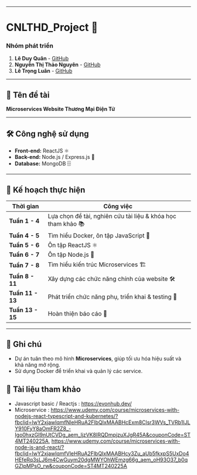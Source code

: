 
---

# **CNLTHD_Project** 🚀  
### **Nhóm phát triển**  
1. **Lê Duy Quân** - [GitHub](https://github.com/LeDuyQuan1911/leduyquan.github.io/tree/gh-pages)  
2. **Nguyễn Thị Thảo Nguyên** - [GitHub](https://github.com/ThaoNguyen157/nguynt.github.io/tree/gh-pages)  
3. **Lê Trọng Luân** - [GitHub](https://github.com/trongluan23/Luan.github.io/tree/gh-pages)  

---

## 📌 **Tên đề tài**  
**Microservices Website Thương Mại Điện Tử**  

---

## 🛠 **Công nghệ sử dụng**  
- **Front-end:** ReactJS ⚛️  
- **Back-end:** Node.js / Express.js 🚀  
- **Database:** MongoDB 🗄  

---

## 📅 **Kế hoạch thực hiện**  

| **Thời gian** | **Công việc** |
|--------------|--------------|
| **Tuần 1 - 4** | Lựa chọn đề tài, nghiên cứu tài liệu & khóa học tham khảo 📚 |
| **Tuần 4 - 5** | Tìm hiểu Docker, ôn tập JavaScript 🐳 |
| **Tuần 5 - 6** | Ôn tập ReactJS ⚛️ |
| **Tuần 6 - 7** | Ôn tập Node.js 🚀 |
| **Tuần 7 - 8** | Tìm hiểu kiến trúc Microservices 🏗 |
| **Tuần 8 - 11** | Xây dựng các chức năng chính của website 🛠 |
| **Tuần 11 - 13** | Phát triển chức năng phụ, triển khai & testing 🧪 |
| **Tuần 13 - 15** | Hoàn thiện báo cáo 📑 |

---

## 📢 **Ghi chú**  
- Dự án tuân theo mô hình **Microservices**, giúp tối ưu hóa hiệu suất và khả năng mở rộng.  
- Sử dụng Docker để triển khai và quản lý các service.  

## 📢 **Tài liệu tham khảo** 
- Javascript basic / Reactjs : https://evonhub.dev/
- Microservice : https://www.udemy.com/course/microservices-with-nodejs-react-typescript-and-kubernetes/?fbclid=IwY2xjawIqmfNleHRuA2FlbQIxMAABHcExm8Clsr3WVs_TVRb1IJLY910FyY8aOmFR2Z8_-Igo0hxzGI9nUtCVDg_aem_ljzVK8IRQDmpjzuXJgR45A&couponCode=ST4MT240225A, https://www.udemy.com/course/microservices-with-node-js-and-react/?fbclid=IwY2xjawIqmfVleHRuA2FlbQIxMAABHcy3Zu_aUb5fkxpS5UxDo4HEfeRq3sLJ6m4CwGuym20dgMWYOhWEmzg66g_aem_oH93O37_b0qGZlpMPsO_rw&couponCode=ST4MT240225A
